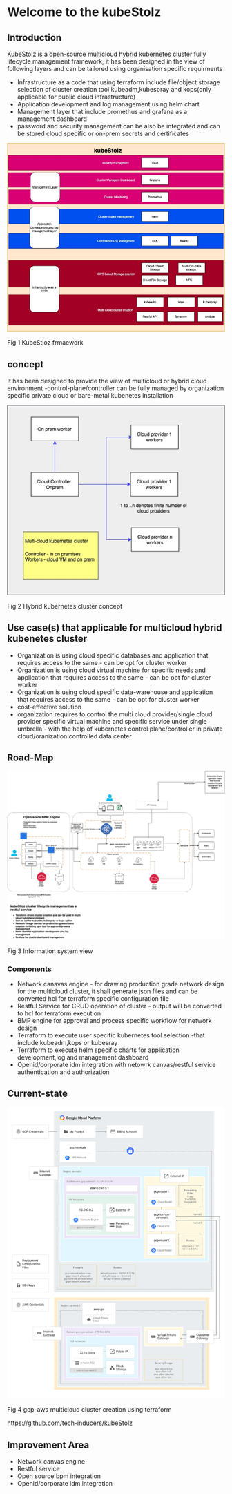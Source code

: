 # Welcome to the kubeStolz

## Introduction
KubeStolz is a open-source multicloud hybrid kubernetes cluster fully lifecycle management framework, it has been designed in the view of following layers and can be tailored using organisation specific requirments 

* Infrastructure as a code that using terraform include file/object storage  selection of cluster creation tool kubeadm,kubespray and kops(only applicable for public cloud infrastructure)
* Application development and log management using helm chart
* Management layer that include promethus and grafana as a management dashboard
* password and security management can be also be integrated and can be stored cloud specific or on-prem secrets and certificates  

![](images/kubestloz_Roadmap.jpg)

Fig 1 KubeStloz frmaework

## concept
It has been designed to provide the view of multicloud or hybrid cloud environment -control-plane/controller can be fully managed by organization specific private cloud or bare-metal kubenetes installation 

![](images/kubestloz_mulicloud-conecpt.jpg)

Fig 2 Hybrid kubernetes cluster concept

## Use case(s) that applicable for multicloud hybrid kubenetes cluster
* Organization is using cloud specific databases and application that requires access to the same - can be opt for cluster worker
* Organization is using cloud virtual machine for specific needs and application that requires access to the same - can be opt for cluster worker
* Organization is using cloud specific data-warehouse and application that requires access to the same - can be opt for cluster worker
* cost-effective solution 
* organization requires to control the multi cloud provider/single cloud provider specific virtual machine and specific service under single umbrella - with the help of kubernetes control plane/controller in private cloud/oranization controlled data center

## Road-Map

![](images/kubestloz_roadmap_arch_update.jpg)

Fig 3 Information system view
### Components
* Network canavas engine - for drawing production grade network design for the multicloud cluster, it shall generate json files and can be converted hcl for terraform specific configuration file
* Restful Service for CRUD operation of cluster - output will be converted to hcl for terraform execution
* BMP engine for approval and process specific workflow for network design
* Terraform to execute user specific kubernetes tool selection -that include kubeadm,kops or kubesray
* Terraform to execute helm specific charts for application development,log and management dashboard
* Openid/corporate idm integration with netowrk canvas/restful service authentication and authorization

## Current-state

![](images/automated-network-deployment-3-architecture.svg)

Fig 4 gcp-aws multicloud cluster creation using terraform

https://github.com/tech-inducers/kubeStolz

## Improvement Area
* Network canvas engine
* Restful service
* Open source bpm integration
* Openid/corporate idm integration

